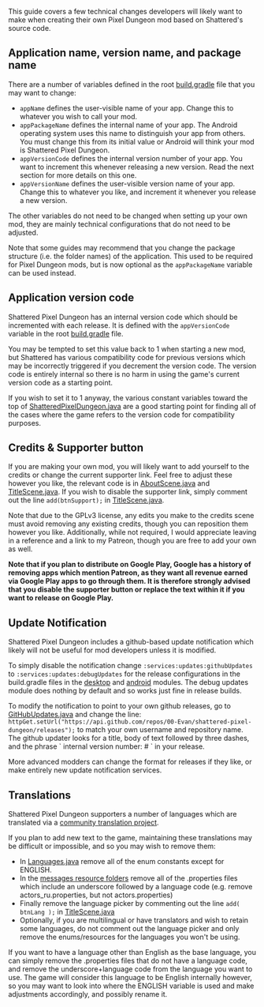 This guide covers a few technical changes developers will likely want to make when creating their own Pixel Dungeon mod based on Shattered's source code.

## Application name, version name, and package name

There are a number of variables defined in the root [build.gradle](/build.gradle) file that you may want to change:
- `appName` defines the user-visible name of your app. Change this to whatever you wish to call your mod.
- `appPackageName` defines the internal name of your app. The Android operating system uses this name to distinguish your app from others. You must change this from its initial value or Android will think your mod is Shattered Pixel Dungeon.
- `appVersionCode` defines the internal version number of your app. You want to increment this whenever releasing a new version. Read the next section for more details on this one.
- `appVersionName` defines the user-visible version name of your app. Change this to whatever you like, and increment it whenever you release a new version.

The other variables do not need to be changed when setting up your own mod, they are mainly technical configurations that do not need to be adjusted.

Note that some guides may recommend that you change the package structure (i.e. the folder names) of the application. This used to be required for Pixel Dungeon mods, but is now optional as the `appPackageName` variable can be used instead.

## Application version code

Shattered Pixel Dungeon has an internal version code which should be incremented with each release. It is defined with the `appVersionCode` variable in the root [build.gradle](/build.gradle) file.

You may be tempted to set this value back to 1 when starting a new mod, but Shattered has various compatibility code for previous versions which may be incorrectly triggered if you decrement the version code. The version code is entirely internal so there is no harm in using the game's current version code as a starting point.

If you wish to set it to 1 anyway, the various constant variables toward the top of [ShatteredPixelDungeon.java](/core/src/main/java/com/shatteredpixel/shatteredpixeldungeon/ShatteredPixelDungeon.java) are a good starting point for finding all of the cases where the game refers to the version code for compatibility purposes.

## Credits & Supporter button

If you are making your own mod, you will likely want to add yourself to the credits or change the current supporter link. Feel free to adjust these however you like, the relevant code is in [AboutScene.java](/core/src/main/java/com/shatteredpixel/shatteredpixeldungeon/scenes/AboutScene.java) and [TitleScene.java](/core/src/main/java/com/shatteredpixel/shatteredpixeldungeon/scenes/TitleScene.java). If you wish to disable the supporter link, simply comment out the line `add(btnSupport);` in [TitleScene.java](/core/src/main/java/com/shatteredpixel/shatteredpixeldungeon/scenes/TitleScene.java).

Note that due to the GPLv3 license, any edits you make to the credits scene must avoid removing any existing credits, though you can reposition them however you like. Additionally, while not required, I would appreciate leaving in a reference and a link to my Patreon, though you are free to add your own as well.

**Note that if you plan to distribute on Google Play, Google has a history of removing apps which mention Patreon, as they want all revenue earned via Google Play apps to go through them. It is therefore strongly advised that you disable the supporter button or replace the text within it if you want to release on Google Play.**

## Update Notification

Shattered Pixel Dungeon includes a github-based update notification which likely will not be useful for mod developers unless it is modified.

To simply disable the notification change `:services:updates:githubUpdates` to `:services:updates:debugUpdates` for the release configurations in the build.gradle files in the [desktop](/desktop/build.gradle) and [android](/android/build.gradle) modules. The debug updates module does nothing by default and so works just fine in release builds.

To modify the notification to point to your own github releases, go to [GitHubUpdates.java](/services/updates/githubUpdates/src/main/java/com/shatteredpixel/shatteredpixeldungeon/services/updates/GitHubUpdate.java) and change the line: `httpGet.setUrl("https://api.github.com/repos/00-Evan/shattered-pixel-dungeon/releases");` to match your own username and repository name. The github updater looks for a title, body of text followed by three dashes, and the phrase \` internal version number: # \` in your release.

More advanced modders can change the format for releases if they like, or make entirely new update notification services.

## Translations

Shattered Pixel Dungeon supporters a number of languages which are translated via a [community translation project](https://www.transifex.com/shattered-pixel/shattered-pixel-dungeon/).

If you plan to add new text to the game, maintaining these translations may be difficult or impossible, and so you may wish to remove them:
- In [Languages.java](/core/src/main/java/com/shatteredpixel/shatteredpixeldungeon/messages/Languages.java) remove all of the enum constants except for ENGLISH.
- In the [messages resource folders](/core/src/main/assets/messages) remove all of the .properties files which include an underscore followed by a language code (e.g. remove actors_ru.properties, but not actors.properties)
- Finally remove the language picker by commenting out the line `add( btnLang );` in [TitleScene.java](/core/src/main/java/com/shatteredpixel/shatteredpixeldungeon/scenes/TitleScene.java)
- Optionally, if you are multilingual or have translators and wish to retain some languages, do not comment out the language picker and only remove the enums/resources for the languages you won't be using.

If you want to have a language other than English as the base language, you can simply remove the .properties files that do not have a language code, and remove the underscore+language code from the language you want to use. The game will consider this language to be English internally however, so you may want to look into where the ENGLISH variable is used and make adjustments accordingly, and possibly rename it.